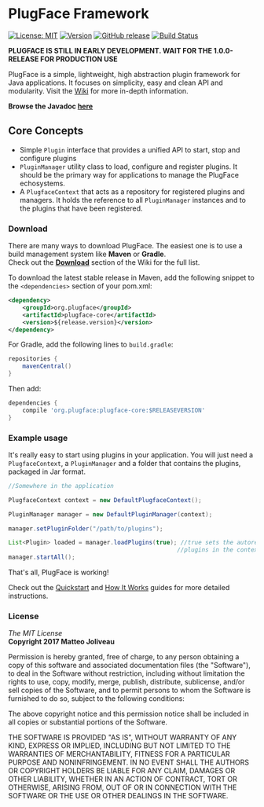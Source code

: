 # PlugFace Framework
[![License: MIT](https://img.shields.io/badge/License-MIT-yellow.svg)](https://opensource.org/licenses/MIT)
[![Version](https://img.shields.io/badge/Snapshot-v0.5.0--SNAPSHOT-green.svg)](https://nexus.matteojoliveau.com/#browse/browse/components:maven-snapshots)
[![GitHub release](https://img.shields.io/badge/Release-v0.4.1-blue.svg)](https://github.com/MatteoJoliveau/PlugFace/releases/latest)
[![Build Status](https://travis-ci.org/MatteoJoliveau/PlugFace.svg?branch=master)](https://travis-ci.org/MatteoJoliveau/PlugFace)

**PLUGFACE IS STILL IN EARLY DEVELOPMENT. WAIT FOR THE 1.0.0-RELEASE FOR PRODUCTION USE** 

PlugFace is a simple, lightweight, high abstraction plugin framework for Java applications. It focuses on simplicity, easy and clean API and modularity. Visit the [Wiki](https://github.com/MatteoJoliveau/PlugFace/wiki) for more in-depth information.  

**Browse the Javadoc [here](https://plugface.org/apidocs/index.html)**  

## Core Concepts
* Simple `Plugin` interface that provides a unified API to start, stop and configure plugins
* `PluginManager` utility class to load, configure and register plugins. It should be the primary way for applications to manage the PlugFace echosystems.
* A `PlugfaceContext` that acts as a repository for registered plugins and managers. It holds the reference to all `PluginManager` instances and to the plugins that have been registered.

### Download
There are many ways to download PlugFace. The easiest one is to use a build management system like **Maven** or **Gradle**.  
Check out the **[Download](https://github.com/MatteoJoliveau/PlugFace/wiki/Download)** section of the Wiki for the full list.

To download the latest stable release in Maven, add the following snippet to the `<dependencies>` section of your pom.xml:
```xml
<dependency>
    <groupId>org.plugface</groupId>
    <artifactId>plugface-core</artifactId>
    <version>${release.version}</version>
</dependency>
```

For Gradle, add the following lines to `build.gradle`:
```gradle
repositories {
    mavenCentral()
}
```
Then add:
```gradle
dependencies {
    compile 'org.plugface:plugface-core:$RELEASEVERSION'
}
```

### Example usage
It's really easy to start using plugins in your application. You will just need a `PlugfaceContext`, a `PluginManager` and a folder that contains the plugins, packaged in Jar format.

```java
//Somewhere in the application

PlugfaceContext context = new DefaultPlugfaceContext();

PluginManager manager = new DefaultPluginManager(context);

manager.setPluginFolder("/path/to/plugins");

List<Plugin> loaded = manager.loadPlugins(true); //true sets the autoregister flag, automatically inserting the 
                                                //plugins in the context
manager.startAll(); 
```
That's all, PlugFace is working!

Check out the [Quickstart](https://github.com/MatteoJoliveau/PlugFace/wiki/Getting-Started) and [How It Works](https://github.com/MatteoJoliveau/PlugFace/wiki/How-It-Works) guides for more detailed instructions.

### License
*The MIT License*  
**Copyright 2017 Matteo Joliveau**

Permission is hereby granted, free of charge, to any person obtaining a copy of this software and associated documentation files (the "Software"), to deal in the Software without restriction, including without limitation the rights to use, copy, modify, merge, publish, distribute, sublicense, and/or sell copies of the Software, and to permit persons to whom the Software is furnished to do so, subject to the following conditions:

The above copyright notice and this permission notice shall be included in all copies or substantial portions of the Software.

THE SOFTWARE IS PROVIDED "AS IS", WITHOUT WARRANTY OF ANY KIND, EXPRESS OR IMPLIED, INCLUDING BUT NOT LIMITED TO THE WARRANTIES OF MERCHANTABILITY, FITNESS FOR A PARTICULAR PURPOSE AND NONINFRINGEMENT. IN NO EVENT SHALL THE AUTHORS OR COPYRIGHT HOLDERS BE LIABLE FOR ANY CLAIM, DAMAGES OR OTHER LIABILITY, WHETHER IN AN ACTION OF CONTRACT, TORT OR OTHERWISE, ARISING FROM, OUT OF OR IN CONNECTION WITH THE SOFTWARE OR THE USE OR OTHER DEALINGS IN THE SOFTWARE.
